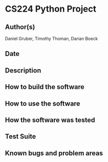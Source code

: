 # CS224 Python Project

## Author(s)

Daniel Gruber, Timothy Thoman, Darian Boeck

## Date



## Description



## How to build the software



## How to use the software



## How the software was tested



## Test Suite



## Known bugs and problem areas

